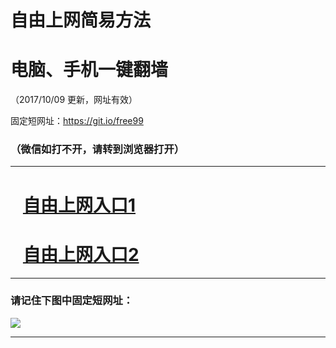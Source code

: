 ﻿# 自由上网简易方法

# 电脑、手机一键翻墙

（2017/10/09 更新，网址有效）

固定短网址：https://git.io/free99

### （微信如打不开，请转到浏览器打开）


***





# &nbsp;&nbsp; <a href="http://ft2209525386.fwq-tz-1001.info/fwqtz01.html?t=100900129673 " target="_blank">自由上网入口1</a>
# &nbsp;&nbsp; <a href="http://ft1906412520.fwq-tz-1002.info/fwqtz02.html?t=100900126715 " target="_blank">自由上网入口2</a>
***

### 请记住下图中固定短网址：

<img src="https://s3-us-west-2.amazonaws.com/fwq-1001/yjfq-20170905okok.png" /> 


***

